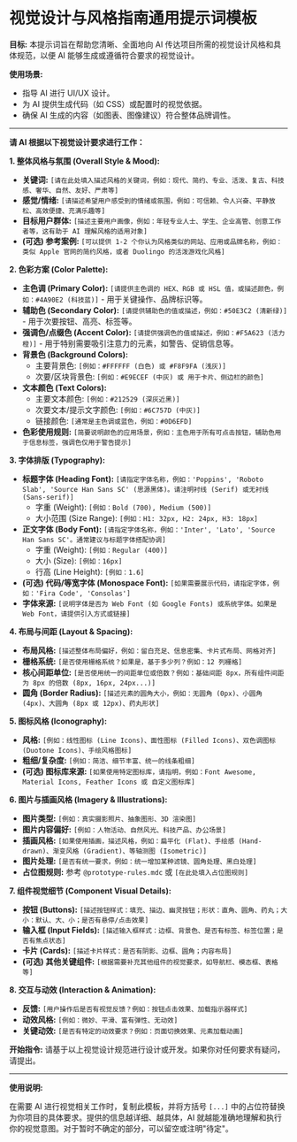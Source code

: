 # 视觉设计与风格指南通用提示词模板

**目标:**
本提示词旨在帮助您清晰、全面地向 AI 传达项目所需的视觉设计风格和具体规范，以便 AI 能够生成或遵循符合要求的视觉设计。

**使用场景:**
*   指导 AI 进行 UI/UX 设计。
*   为 AI 提供生成代码（如 CSS）或配置时的视觉依据。
*   确保 AI 生成的内容（如图表、图像建议）符合整体品牌调性。

---

**请 AI 根据以下视觉设计要求进行工作：**

**1. 整体风格与氛围 (Overall Style & Mood):**
*   **关键词:** `[请在此处填入描述风格的关键词，例如：现代、简约、专业、活泼、复古、科技感、奢华、自然、友好、严肃等]`
*   **感觉/情绪:** `[请描述希望用户感受到的情绪或氛围，例如：可信赖、令人兴奋、平静放松、高效便捷、充满乐趣等]`
*   **目标用户群体:** `[描述主要用户画像，例如：年轻专业人士、学生、企业高管、创意工作者等，这有助于 AI 理解风格的适用对象]`
*   **(可选) 参考案例:** `[可以提供 1-2 个你认为风格类似的网站、应用或品牌名称，例如：类似 Apple 官网的简约风格，或者 Duolingo 的活泼游戏化风格]`

**2. 色彩方案 (Color Palette):**
*   **主色调 (Primary Color):** `[请提供主色调的 HEX、RGB 或 HSL 值，或描述颜色，例如：#4A90E2 (科技蓝)]` - 用于关键操作、品牌标识等。
*   **辅助色 (Secondary Color):** `[请提供辅助色的值或描述，例如：#50E3C2 (清新绿)]` - 用于次要按钮、高亮、标签等。
*   **强调色/点缀色 (Accent Color):** `[请提供强调色的值或描述，例如：#F5A623 (活力橙)]` - 用于特别需要吸引注意力的元素，如警告、促销信息等。
*   **背景色 (Background Colors):**
    *   主要背景色: `[例如：#FFFFFF (白色) 或 #F8F9FA (浅灰)]`
    *   次要/区块背景色: `[例如：#E9ECEF (中灰) 或 用于卡片、侧边栏的颜色]`
*   **文本颜色 (Text Colors):**
    *   主要文本颜色: `[例如：#212529 (深灰近黑)]`
    *   次要文本/提示文字颜色: `[例如：#6C757D (中灰)]`
    *   链接颜色: `[通常是主色调或蓝色，例如：#0D6EFD]`
*   **色彩使用规则:** `[简要说明颜色的应用场景，例如：主色用于所有可点击按钮，辅助色用于信息标签，强调色仅用于警告提示]`

**3. 字体排版 (Typography):**
*   **标题字体 (Heading Font):** `[请指定字体名称，例如：'Poppins', 'Roboto Slab', 'Source Han Sans SC' (思源黑体)。请注明衬线 (Serif) 或无衬线 (Sans-serif)]`
    *   字重 (Weight): `[例如：Bold (700), Medium (500)]`
    *   大小范围 (Size Range): `[例如：H1: 32px, H2: 24px, H3: 18px]`
*   **正文字体 (Body Font):** `[请指定字体名称，例如：'Inter', 'Lato', 'Source Han Sans SC'。通常建议与标题字体搭配协调]`
    *   字重 (Weight): `[例如：Regular (400)]`
    *   大小 (Size): `[例如：16px]`
    *   行高 (Line Height): `[例如：1.6]`
*   **(可选) 代码/等宽字体 (Monospace Font):** `[如果需要展示代码，请指定字体，例如：'Fira Code', 'Consolas']`
*   **字体来源:** `[说明字体是否为 Web Font (如 Google Fonts) 或系统字体。如果是 Web Font，请提供引入方式或链接]`

**4. 布局与间距 (Layout & Spacing):**
*   **布局风格:** `[描述整体布局偏好，例如：留白充足、信息密集、卡片式布局、网格对齐]`
*   **栅格系统:** `[是否使用栅格系统？如果是，基于多少列？例如：12 列栅格]`
*   **核心间距单位:** `[是否使用统一的间距单位或倍数？例如：基础间距 8px，所有组件间距为 8px 的倍数 (8px, 16px, 24px...)]`
*   **圆角 (Border Radius):** `[描述元素的圆角大小，例如：无圆角 (0px)、小圆角 (4px)、大圆角 (8px 或 12px)、药丸形状]`

**5. 图标风格 (Iconography):**
*   **风格:** `[例如：线性图标 (Line Icons)、面性图标 (Filled Icons)、双色调图标 (Duotone Icons)、手绘风格图标]`
*   **粗细/复杂度:** `[例如：简洁、细节丰富、统一的线条粗细]`
*   **(可选) 图标库来源:** `[如果使用特定图标库，请指明，例如：Font Awesome, Material Icons, Feather Icons 或 自定义图标库]`

**6. 图片与插画风格 (Imagery & Illustrations):**
*   **图片类型:** `[例如：真实摄影照片、抽象图形、3D 渲染图]`
*   **图片内容偏好:** `[例如：人物活动、自然风光、科技产品、办公场景]`
*   **插画风格:** `[如果使用插画，描述风格，例如：扁平化 (Flat)、手绘感 (Hand-drawn)、渐变风格 (Gradient)、等轴测图 (Isometric)]`
*   **图片处理:** `[是否有统一要求，例如：统一增加某种滤镜、圆角处理、黑白处理]`
*   **占位图规则:** 参考 `@prototype-rules.mdc` 或 `[在此处填入占位图规则]`

**7. 组件视觉细节 (Component Visual Details):**
*   **按钮 (Buttons):** `[描述按钮样式：填充、描边、幽灵按钮；形状：直角、圆角、药丸；大小：默认、大、小；是否有悬停/点击效果]`
*   **输入框 (Input Fields):** `[描述输入框样式：边框、背景色、是否有标签、标签位置；是否有焦点状态]`
*   **卡片 (Cards):** `[描述卡片样式：是否有阴影、边框、圆角；内容布局]`
*   **(可选) 其他关键组件:** `[根据需要补充其他组件的视觉要求，如导航栏、模态框、表格等]`

**8. 交互与动效 (Interaction & Animation):**
*   **反馈:** `[用户操作后是否有视觉反馈？例如：按钮点击效果、加载指示器样式]`
*   **动效风格:** `[例如：微妙、平滑、富有弹性、无动效]`
*   **关键动效:** `[是否有特定的动效要求？例如：页面切换效果、元素加载动画]`

**开始指令:**
请基于以上视觉设计规范进行设计或开发。如果你对任何要求有疑问，请提出。

---

**使用说明:**

在需要 AI 进行视觉相关工作时，复制此模板，并将方括号 `[...]` 中的占位符替换为你项目的具体要求。提供的信息越详细、越具体，AI 就越能准确地理解和执行你的视觉意图。对于暂时不确定的部分，可以留空或注明"待定"。
